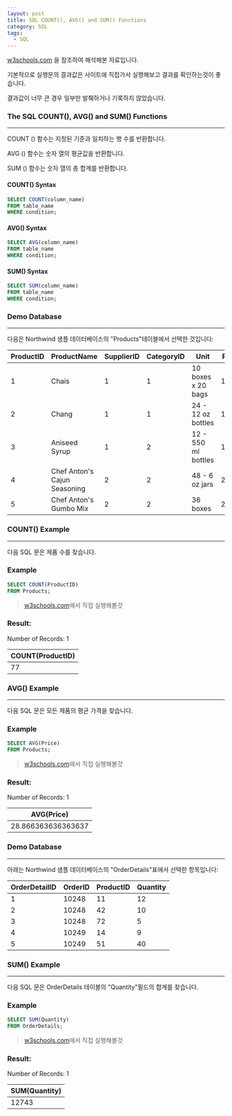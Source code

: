 ```yaml
---
layout: post
title: SQL COUNT(), AVG() and SUM() Functions
category: SQL
tags:
  - SQL
---
```




[w3schools.com](www.w3schools.com/sql) 을 참조하여 해석해본 자료입니다.

기본적으로 실행문의 결과값은 사이트에 직접가서 실행해보고 결과를 확인하는것이 좋습니다.

결과값이 너무 큰 경우 일부만 발췌하거나 기록하지 않았습니다.





### The SQL COUNT(), AVG() and SUM() Functions

---



COUNT () 함수는 지정된 기준과 일치하는 행 수를 반환합니다.

AVG () 함수는 숫자 열의 평균값을 반환합니다.

SUM () 함수는 숫자 열의 총 합계를 반환합니다.




#### COUNT() Syntax

```sql
SELECT COUNT(column_name)
FROM table_name
WHERE condition;
```



#### AVG() Syntax

```sql
SELECT AVG(column_name)
FROM table_name
WHERE condition;
```



#### SUM() Syntax

```sql
SELECT SUM(column_name)
FROM table_name
WHERE condition;
```





### Demo Database

---



다음은 Northwind 샘플 데이터베이스의 "Products"테이블에서 선택한 것입니다:



| ProductID | ProductName                  | SupplierID | CategoryID | Unit                | Price |
| --------- | ---------------------------- | ---------- | ---------- | ------------------- | ----- |
| 1         | Chais                        | 1          | 1          | 10 boxes x 20 bags  | 18    |
| 2         | Chang                        | 1          | 1          | 24 - 12 oz bottles  | 19    |
| 3         | Aniseed Syrup                | 1          | 2          | 12 - 550 ml bottles | 10    |
| 4         | Chef Anton's Cajun Seasoning | 2          | 2          | 48 - 6 oz jars      | 22    |
| 5         | Chef Anton's Gumbo Mix       | 2          | 2          | 36 boxes            | 21.35 |





### COUNT() Example

---



다음 SQL 문은 제품 수를 찾습니다.



### Example

```sql
SELECT COUNT(ProductID)
FROM Products;
```

> [w3schools.com](www.w3schools.com/sql)에서 직접 실행해볼것



### Result:

Number of Records: 1

| COUNT(ProductID) |
| ---------------- |
| 77               |





### AVG() Example

---



다음 SQL 문은 모든 제품의 평균 가격을 찾습니다.



### Example

```sql
SELECT AVG(Price)
FROM Products;
```

> [w3schools.com](www.w3schools.com/sql)에서 직접 실행해볼것



### Result:

Number of Records: 1

| AVG(Price)         |
| ------------------ |
| 28.866363636363637 |



### Demo Database

------



아래는 Northwind 샘플 데이터베이스의 "OrderDetails"표에서 선택한 항목입니다:



| OrderDetailID | OrderID | ProductID | Quantity |
| ------------- | ------- | --------- | -------- |
| 1             | 10248   | 11        | 12       |
| 2             | 10248   | 42        | 10       |
| 3             | 10248   | 72        | 5        |
| 4             | 10249   | 14        | 9        |
| 5             | 10249   | 51        | 40       |



### SUM() Example

------



 다음 SQL 문은 OrderDetails 테이블의 "Quantity"필드의 합계를 찾습니다.



### Example

```sql
SELECT SUM(Quantity)
FROM OrderDetails;
```

> [w3schools.com](www.w3schools.com/sql)에서 직접 실행해볼것



### Result:

Number of Records: 1

| SUM(Quantity) |
| ------------- |
| 12743         |

